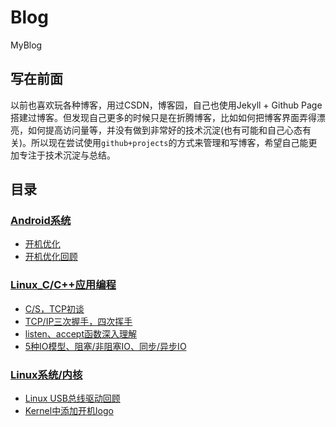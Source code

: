 # Blog
MyBlog
## 写在前面

以前也喜欢玩各种博客，用过CSDN，博客园，自己也使用Jekyll + Github Page搭建过博客。但发现自己更多的时候只是在折腾博客，比如如何把博客界面弄得漂亮，如何提高访问量等，并没有做到非常好的技术沉淀(也有可能和自己心态有关)。所以现在尝试使用`github+projects`的方式来管理和写博客，希望自己能更加专注于技术沉淀与总结。

## 目录
### [Android系统](https://github.com/jason--liu/Blog/projects/1)
- [开机优化](https://github.com/jason--liu/Blog/issues/1) 
- [开机优化回顾](https://github.com/jason--liu/Blog/issues/7)

### [Linux_C/C++应用编程](https://github.com/jason--liu/Blog/projects/2)
- [C/S，TCP初谈](https://github.com/jason--liu/Blog/issues/2) 
- [TCP/IP三次握手，四次挥手](https://github.com/jason--liu/Blog/issues/3) 
- [listen、accept函数深入理解](https://github.com/jason--liu/Blog/issues/4) 
- [5种IO模型、阻塞/非阻塞IO、同步/异步IO](https://github.com/jason--liu/Blog/issues/5)

### [Linux系统/内核](https://github.com/jason--liu/Blog/projects/3)
- [Linux USB总线驱动回顾](https://github.com/jason--liu/Blog/issues/10) 
- [Kernel中添加开机logo](https://github.com/jason--liu/Blog/issues/15)


